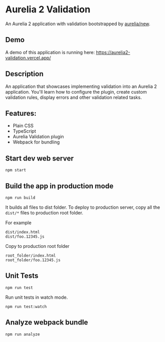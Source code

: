 # Aurelia 2 Validation

An Aurelia 2 application with validation bootstrapped by [aurelia/new](https://github.com/aurelia/new).

## Demo

A demo of this application is running here: https://aurelia2-validation.vercel.app/

## Description

An application that showcases implementing validation into an Aurelia 2 application. You'll learn how to configure the plugin, create custom validation rules, display errors and other validation related tasks.

## Features:

- Plain CSS
- TypeScript
- Aurelia Validation plugin
- Webpack for bundling

## Start dev web server

    npm start

## Build the app in production mode

    npm run build

It builds all files to dist folder. To deploy to production server, copy all the `dist/*` files to production root folder.

For example
```
dist/index.html
dist/foo.12345.js
```
Copy to production root folder
```
root_folder/index.html
root_folder/foo.12345.js
```

## Unit Tests

    npm run test

Run unit tests in watch mode.

    npm run test:watch


## Analyze webpack bundle

    npm run analyze

